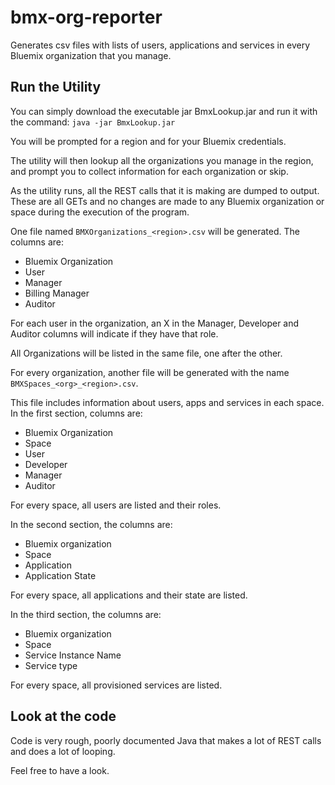 # bmx-org-reporter
Generates csv files with lists of users, applications and services in every Bluemix organization that you manage.

## Run the Utility
You can simply download the executable jar BmxLookup.jar and run it with the command:
``
java -jar BmxLookup.jar
``

You will be prompted for a region and for your Bluemix credentials.

The utility will then lookup all the organizations you manage in the region, and prompt you to collect information for each organization or skip.

As the utility runs, all the REST calls that it is making are dumped to output.  These are all GETs and no changes are made to any Bluemix organization or space during the execution of the program.

One file named ``BMXOrganizations_<region>.csv`` will be generated.  The columns are:

* Bluemix Organization
* User
* Manager
* Billing Manager
* Auditor

For each user in the organization, an X in the Manager, Developer and Auditor columns will indicate if they have that role.

All Organizations will be listed in the same file, one after the other.

For every organization, another file will be generated with the name ``BMXSpaces_<org>_<region>.csv``.

This file includes information about users, apps and services in each space.  In the first section, columns are:

* Bluemix Organization
* Space
* User
* Developer
* Manager
* Auditor

For every space, all users are listed and their roles.

In the second section, the columns are:

* Bluemix organization
* Space
* Application
* Application State

For every space, all applications and their state are listed.

In the third section, the columns are:

* Bluemix organization
* Space
* Service Instance Name
* Service type

For every space, all provisioned services are listed.

## Look at the code

Code is very rough, poorly documented Java that makes a lot of REST calls and does a lot of looping.

Feel free to have a look.
